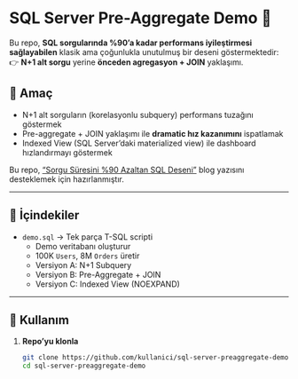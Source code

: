 # SQL Server Pre-Aggregate Demo 🚀

Bu repo, **SQL sorgularında %90’a kadar performans iyileştirmesi sağlayabilen** klasik ama çoğunlukla unutulmuş bir deseni göstermektedir:  
👉 **N+1 alt sorgu** yerine **önceden agregasyon + JOIN** yaklaşımı.

## 🎯 Amaç

- N+1 alt sorguların (korelasyonlu subquery) performans tuzağını göstermek  
- Pre-aggregate + JOIN yaklaşımı ile **dramatic hız kazanımını** ispatlamak  
- Indexed View (SQL Server’daki materialized view) ile dashboard hızlandırmayı göstermek  

Bu repo, [“Sorgu Süresini %90 Azaltan SQL Deseni”]([https://yigit-katircioglu.medium.com/sorgu-s%C3%BCresini-90-azaltan-sql-%C3%A7al%C4%B1%C5%9Fmalar%C4%B1-cte-405b24ca59dc]) blog yazısını desteklemek için hazırlanmıştır.

---

## 📂 İçindekiler

- `demo.sql` → Tek parça T-SQL scripti  
  - Demo veritabanı oluşturur  
  - 100K `Users`, 8M `Orders` üretir  
  - Versiyon A: N+1 Subquery  
  - Versiyon B: Pre-Aggregate + JOIN  
  - Versiyon C: Indexed View (NOEXPAND)  

---

## 🔧 Kullanım

1. **Repo’yu klonla**  
   ```bash
   git clone https://github.com/kullanici/sql-server-preaggregate-demo.git
   cd sql-server-preaggregate-demo
